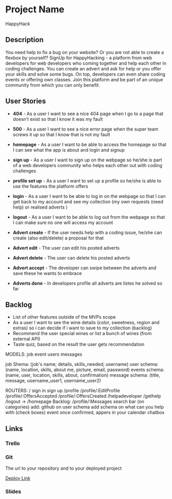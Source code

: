 # Project Name

HappyHack

## Description

You need help to fix a bug on your website? Or you are not able to create a flexbox by yourself?
SignUp for HappyHacking - a platform from web developers for web developers who coming together and help each other in coding challenges. You can create an advert and ask for help or you offer your skills and solve some bugs. On top, developers can even share coding events or offering own classes. Join this platform and be part of an unique community from which you can only benefit.

## User Stories

- **404** - As a user I want to see a nice 404 page when I go to a page that doesn’t exist so that I know it was my fault
- **500** - As a user I want to see a nice error page when the super team screws it up so that I know that is not my fault

- **homepage** - As a user I want to be able to access the homepage so that I can see what the app is about and login and signup
- **sign up** - As a user I want to sign up on the webpage so he/she is part of a web developers community who helps each other out with coding challenges
- **profile set up** - As a user I want to set up a profile so he/she is able to use the features the platform offers
- **login** - As a user I want to be able to log in on the webpage so that I can get back to my account and see my collection (my own requests (need help) or realised adverts )
- **logout** - As a user I want to be able to log out from the webpage so that I can make sure no one will access my account

- **Advert create** - If the user needs help with a coding issue, he/she can create (also edit/delete) a proposal for that
- **Advert edit** - The user can edit his posted adverts
- **Advert delete** - The user can delete his posted adverts

- **Advert accept** - The developer can swipe between the adverts and save these he wants to embrace

- **Adverts done** - In developers profile all adverts are listes he solved so far

## Backlog

- List of other features outside of the MVPs scope
- As a user I want to see the wine details (color, sweetness, region and extras) so i can decide if i want to save to my collection (backlog)
- Recommend the user special wines or list a bunch of wines (from external API)
- Taste quiz, based on the result the user gets recommendation

MODELS:
job
event
users
messages

job Shema: (job's name; details, skills_needed; username)
user schema:(name, location, skills, about me, picture, email, password)
events schema: (name, user, location, skills, about, confirmation)
message schema: (title, message, username_user1, username_user2)

ROUTERS:
/
sign in
sign up
/profile
/profile/:EditProfile
/profile/:OffersAccepted
/profile/:OffersCreated
/helpadeveloper
/gethelp
/logout ->
/homepage
Backlog:
/profile/:Messages
search bar (on categories)
add: github on user schema
add schema on what can you help with (check boxes)
event once confirmed, appers in your calendar
chatbox

## Links

### Trello

### Git

The url to your repository and to your deployed project

[Deploy Link](http://heroku.com)

### Slides

```

```
